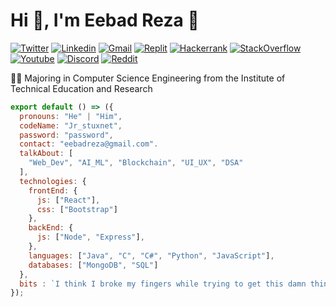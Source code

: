 # Hi 👋, I'm Eebad Reza 🤖

[![Twitter](https://img.shields.io/badge/-Twitter-222222?style=flat-square&logo=twitter&logoColor=white&link=https://twitter.com/Jr_stuxnet/)](https://twitter.com/Jr_stuxnet/)
[![Linkedin](https://img.shields.io/badge/-LinkedIn-222222?style=flat-square&logo=Linkedin&logoColor=white&link=https://www.linkedin.com/in/eebadreza/)](https://www.linkedin.com/in/eebadreza/)
[![Gmail](https://img.shields.io/badge/-Gmail-222222?style=flat-square&logo=Gmail&logoColor=white&link=https://mail.google.com/mail/u/0/?tab=rm&ogbl#inbox?compose=new)](https://mail.google.com/mail/u/0/?tab=rm&ogbl#inbox?compose=new)
[![Replit](https://img.shields.io/badge/-Replit-222222?style=flat-square&logo=Replit&logoColor=white&link=https://replit.com/@EebadReza)](https://replit.com/@EebadReza)
[![Hackerrank](https://img.shields.io/badge/-Hackerrank-222222?style=flat-square&logo=Hackerrank&logoColor=white&linkhttps://www.hackerrank.com/eebadreza?hr_r=1)](https://www.hackerrank.com/eebadreza?hr_r=1)
[![StackOverflow](https://img.shields.io/badge/-StackOverflow-222222?style=flat-square&logo=StackOverflow&logoColor=white&linkhttps://stackoverflow.com/users/19852128/eebad-reza)](https://stackoverflow.com/users/19852128/eebad-reza)
[![Youtube](https://img.shields.io/badge/-Youtube-222222?style=flat-square&logo=Youtube&logoColor=white&link)]()
[![Discord](https://img.shields.io/badge/-Discord-222222?style=flat-square&logo=Discord&logoColor=white&link)]()
[![Reddit](https://img.shields.io/badge/-Reddit-222222?style=flat-square&logo=Reddit&logoColor=white&link)]()

👨‍🎓 Majoring in Computer Science Engineering from the Institute of Technical Education and Research

```js
export default () => ({
  pronouns: "He" | "Him",
  codeName: "Jr_stuxnet",
  password: "password",
  contact: "eebadreza@gmail.com".
  talkAbout: [
    "Web_Dev", "AI_ML", "Blockchain", "UI_UX", "DSA"
  ],
  technologies: {
    frontEnd: {
      js: ["React"],
      css: ["Bootstrap"]
    },
    backEnd: {
      js: ["Node", "Express"],
    },
    languages: ["Java", "C", "C#", "Python", "JavaScript"],
    databases: ["MongoDB", "SQL"]
  },
  bits : `I think I broke my fingers while trying to get this damn thing running ${codeName}!`
});
```
